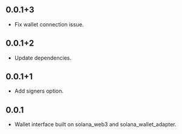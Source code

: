 ## 0.0.1+3

* Fix wallet connection issue.

## 0.0.1+2

* Update dependencies.

## 0.0.1+1

* Add signers option.

## 0.0.1

* Wallet interface built on solana_web3 and solana_wallet_adapter.
